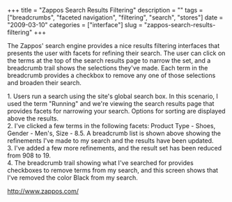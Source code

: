 +++
title = "Zappos Search Results Filtering"
description = ""
tags = ["breadcrumbs", "faceted navigation", "filtering", "search", "stores"]
date = "2009-03-10"
categories = ["interface"]
slug = "zappos-search-results-filtering"
+++


<p>The Zappos' search engine provides a nice results filtering interfaces that presents the user with facets for refining their search. The user can click on the terms at the top of the search results page to narrow the set, and a breadcrumb trail shows the selections they've made. Each term in the breadcrumb provides a checkbox to remove any one of those selections and broaden their search.</p>
<div id="screens-full" class="clear"><div class="caption">1. Users run a search using the site's global search box. In this scenario, I used the term &quot;Running&quot; and we're viewing the search results page that provides facets for narrowing your search. Options for sorting are displayed above the results.</div><div class="fullimg clear"><a href="//konigi.com/media/interface/zappos-filtering-1.png" class="group" rel="group" title="1. Users run a search using the site's global search box. In this scenario, I used the term &qu..."><img src="//konigi.com/media/interface/zappos-filtering-1.png" alt="" class="img-responsive"></a></div></div><div id="screens-full" class="clear"><div class="caption">2. I've clicked a few terms in the following facets: Product Type - Shoes, Gender - Men's, Size - 8.5. A breadcrumb list is shown above showing the refinements I've made to my search and the results have been updated.</div><div class="fullimg clear"><a href="//konigi.com/media/interface/zappos-filtering-2.png" class="group" rel="group" title="2. I've clicked a few terms in the following facets: Product Type - Shoes, Gender - Men's,..."><img src="//konigi.com/media/interface/zappos-filtering-2.png" alt="" class="img-responsive"></a></div></div><div id="screens-full" class="clear"><div class="caption">3. I've added a few more refinements, and the result set has been reduced from 908 to 19.</div><div class="fullimg clear"><a href="//konigi.com/media/interface/zappos-filtering-3.png" class="group" rel="group" title="3. I've added a few more refinements, and the result set has been reduced from 908 to 19."><img src="//konigi.com/media/interface/zappos-filtering-3.png" alt="" class="img-responsive"></a></div></div><div id="screens-full" class="clear"><div class="caption">4. The breadcrumb trail showing what I've searched for provides checkboxes to remove terms from my search, and this screen shows that I've removed the color Black from my search.</div><div class="fullimg clear"><a href="//konigi.com/media/interface/zappos-filtering-4.png" class="group" rel="group" title="4. The breadcrumb trail showing what I've searched for provides checkboxes to remove terms from..."><img src="//konigi.com/media/interface/zappos-filtering-4.png" alt="" class="img-responsive"></a></div></div>        
<p><a href="http://www.zappos.com/">http://www.zappos.com/</a></p>

